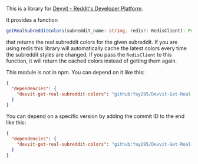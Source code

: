 This is a library for [Devvit - Reddit's Developer Platform](https://developers.reddit.com/).

It provides a function
```ts
getRealSubredditColors(subreddit_name: string, redis?: RedisClient): Promise<RealSubredditColors>
```
that returns the real subreddit colors for the given subreddit. If you are using redis this library
will automatically cache the latest colors every time the subreddit styles are changed. If you pass
the `RedisClient` to this function, it will return the cached colors instead of getting them again.

This module is not in npm. You can depend on it like this:
```json
{
  "dependencies": {
    "devvit-get-real-subreddit-colors": "github:Yay295/Devvit-Get-Real-Subreddit-Colors"
  }
}
```
You can depend on a specific version by adding the commit ID to the end like this:
```json
{
  "dependencies": {
    "devvit-get-real-subreddit-colors": "github:Yay295/Devvit-Get-Real-Subreddit-Colors#dcedb91"
  }
}
```
